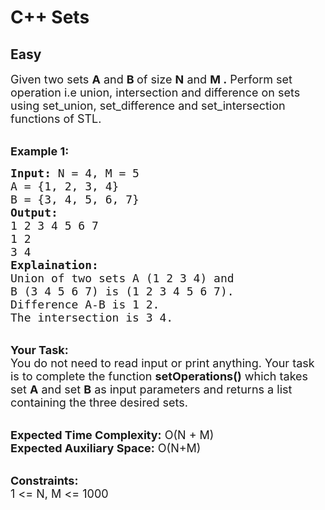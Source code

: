 # C++ Sets
## Easy
<div class="problems_problem_content__Xm_eO"><p><span style="font-size:18px">Given two sets <strong>A</strong> and <strong>B </strong>of size <strong>N</strong> and <strong>M .</strong>&nbsp;Perform set operation i.e union, intersection and difference on sets using set_union, set_difference and set_intersection functions of&nbsp;STL.</span></p>

<p><br>
<span style="font-size:18px"><strong>Example 1:</strong></span></p>

<pre><span style="font-size:18px"><strong>Input:</strong> N = 4, M = 5
A = {1, 2, 3, 4}
B = {3, 4, 5, 6, 7}
<strong>Output:</strong>
1 2 3 4 5 6 7
1 2
3 4
<strong>Explaination:</strong> 
Union of two sets A (1 2 3 4) and 
B (3 4 5 6 7) is (1 2 3 4 5 6 7).
Difference A-B is 1 2.
The intersection is 3 4.</span></pre>

<p><br>
<span style="font-size:18px"><strong>Your Task:</strong><br>
You do not need to read input or print anything. Your task is to complete the function <strong>setOperations()</strong> which takes set <strong>A</strong> and set <strong>B</strong> as input parameters and returns a list containing the&nbsp;three desired sets.</span></p>

<p><br>
<span style="font-size:18px"><strong>Expected Time Complexity:</strong> O(N + M)<br>
<strong>Expected Auxiliary Space:</strong> O(N+M)</span></p>

<p><br>
<span style="font-size:18px"><strong>Constraints:</strong><br>
1 &lt;= N, M &lt;= 1000</span></p>
</div>